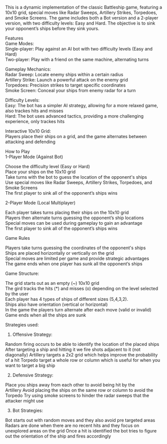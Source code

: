 This is a dynamic implementation of the classic Battleship game, featuring a 10x10 grid, special moves like Radar 
Sweeps, Artillery Strikes, Torpedoes, and Smoke Screens. The game includes both a Bot version and a 2-player version,
with two difficulty levels: Easy and Hard. The objective is to sink your opponent’s ships before they sink yours.

Features  
Game Modes:  
Single-player: Play against an AI bot with two difficulty levels (Easy and Hard)  
Two-player: Play with a friend on the same machine, alternating turns  
  
Gameplay Mechanics:  
Radar Sweep: Locate enemy ships within a certain radius  
Artillery Strike: Launch a powerful attack on the enemy grid  
Torpedoes: Precision strikes to target specific coordinates  
Smoke Screen: Conceal your ships from enemy radar for a turn  
  
Difficulty Levels:  
Easy: The bot has a simpler AI strategy, allowing for a more relaxed game, also trackes hits and misses  
Hard: The bot uses advanced tactics, providing a more challenging experience, only trackes hits  
  
Interactive 10x10 Grid:   
Players place their ships on a grid, and the game alternates between attacking and defending  
  
How to Play  
1-Player Mode (Against Bot)   
  
Choose the difficulty level (Easy or Hard)  
Place your ships on the 10x10 grid  
Take turns with the bot to guess the location of the opponent's ships  
Use special moves like Radar Sweeps, Artillery Strikes, Torpedoes, and Smoke Screens  
The first player to sink all of the opponent’s ships wins  
  
2-Player Mode (Local Multiplayer)  
  
Each player takes turns placing their ships on the 10x10 grid  
Players then alternate turns guessing the opponent’s ship locations  
Special moves can be used during gameplay to gain an advantage  
The first player to sink all of the opponent’s ships wins  
  
Game Rules  
  
Players take turns guessing the coordinates of the opponent's ships  
Ships are placed horizontally or vertically on the grid  
Special moves are limited per game and provide strategic advantages  
The game ends when one player has sunk all the opponent’s ships  
  
Game Structure:  
  
The grid starts out as an empty (~) 10x10 grid  
The gird tracks the hits (*) and misses (o)  depending on the level selected by the user  
Each player has 4 types of ships of different sizes (5,4,3,2).   
Ships also have orientation (vertical or horizontal)  
In the game the players turn alternate after each move (valid or invalid)  
Game ends when all the ships are sunk  
  
Strategies used:  
  
1. Offensive Strategy:  
  
Random firing occurs to be able to identify the location of the 
placed ships 
After targeting a ship and hitting it we fire shots adjacent to it 
(not diagonally)
Artillery  targets a 2x2 grid which helps improve the probability 
of a hit 
Torpedo target a whole row or column which is useful for when you 
want to target a big ship

2. Defensive Strategy:

Place you ships away from each other to avoid being hit by the  
Artillery
Avoid placing the ships on the same row or column to avoid the 
Torpedo
Try using smoke screens to hinder the radar sweeps that the 
attacker might use
     
3. Bot Strategies:

Bot starts out with random moves and they also avoid pre targeted 
areas
Radars are done when there are no recent hits and they focus on 
unexplored areas on the grid
Once a hit is identified the bot tries to figure out the 
orientation of the ship and fires accordingly 
